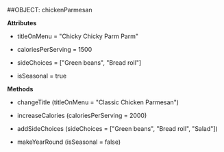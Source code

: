 ##OBJECT: chickenParmesan

**Attributes**

+ titleOnMenu = "Chicky Chicky Parm Parm"

+ caloriesPerServing = 1500

+ sideChoices = ["Green beans", "Bread roll"]

+ isSeasonal = true


**Methods**

+ changeTitle (titleOnMenu = "Classic Chicken Parmesan")

+ increaseCalories (caloriesPerServing = 2000)

+ addSideChoices (sideChoices = ["Green beans", "Bread roll", "Salad"])

+ makeYearRound (isSeasonal = false)
